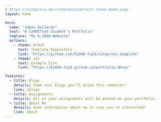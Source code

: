 ```yaml
---
# https://vitepress.dev/reference/default-theme-home-page
layout: home

hero:
  name: "Jabes Gallardo"
  text: "A ComMITted Student's Portfolio"
  tagline: "My 6.1040 Website"
  actions:
    - theme: brand
      text: Template Repository
      link: "https://github.com/61040-fa24/vitepress-template"
    - theme: alt
      text: Example Site
      link: "https://61040-fa24.github.io/portfolio-dhua/"

features:
  - title: Blogs
    details: Some cool blogs you'll write this semester!
    link: /blogs
  - title: Assignments
    details: All of your assignments will be posted on your portfolio.
  - title: About Me
    details: Some information about me in case you're interested!
    link: about
---
```

